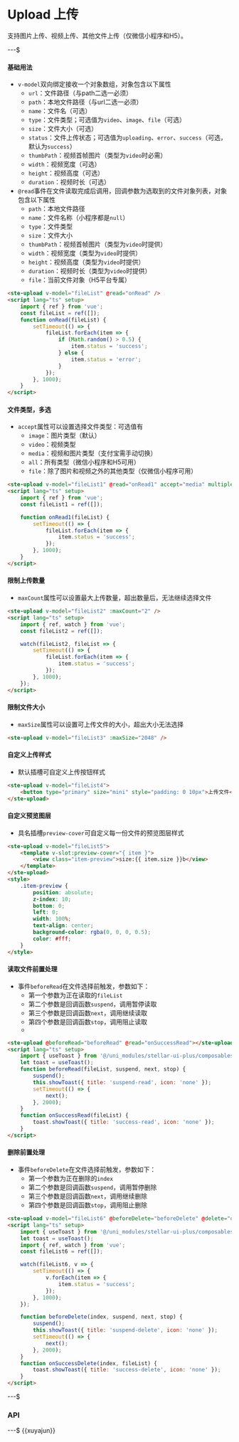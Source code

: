 # Upload 上传

支持图片上传、视频上传、其他文件上传（仅微信小程序和H5）。

---$

#### 基础用法

-   `v-model`双向绑定接收一个对象数组，对象包含以下属性
    -   `url`：文件路径（与path二选一必须）
    -   `path`：本地文件路径（与url二选一必须）
    -   `name`：文件名（可选）
    -   `type`：文件类型；可选值为`video`、`image`、`file`（可选）
    -   `size`：文件大小（可选）
    -   `status`：文件上传状态；可选值为`uploading`、`error`、`success`（可选，默认为`success`）
    -   `thumbPath`：视频首帧图片（类型为`video`时必需）
    -   `width`：视频宽度（可选）
    -   `height`：视频高度（可选）
    -   `duration`：视频时长（可选）
-   `@read`事件在文件读取完成后调用，回调参数为选取到的文件对象列表，对象包含以下属性
    -   `path`：本地文件路径
    -   `name`：文件名称（小程序都是`null`）
    -   `type`：文件类型
    -   `size`：文件大小
    -   `thumbPath`：视频首帧图片（类型为`video`时提供）
    -   `width`：视频宽度（类型为`video`时提供）
    -   `height`：视频高度（类型为`video`时提供）
    -   `duration`：视频时长（类型为`video`时提供）
    -   `file`：当前文件对象（H5平台专属）

```html
<ste-upload v-model="fileList" @read="onRead" />
<script lang="ts" setup>
    import { ref } from 'vue';
    const fileList = ref([]);
    function onRead(fileList) {
        setTimeout(() => {
            fileList.forEach(item => {
                if (Math.random() > 0.5) {
                    item.status = 'success';
                } else {
                    item.status = 'error';
                }
            });
        }, 1000);
    }
</script>
```

#### 文件类型，多选

-   `accept`属性可以设置选择文件类型：可选值有
    -   `image`：图片类型（默认）
    -   `video`：视频类型
    -   `media`：视频和图片类型（支付宝需手动切换）
    -   `all`：所有类型（微信小程序和H5可用）
    -   `file`：除了图片和视频之外的其他类型（仅微信小程序可用）

```html
<ste-upload v-model="fileList1" @read="onRead1" accept="media" multiple />
<script lang="ts" setup>
    import { ref } from 'vue';
    const fileList1 = ref([]);

    function onRead1(fileList) {
        setTimeout(() => {
            fileList.forEach(item => {
                item.status = 'success';
            });
        }, 1000);
    }
</script>
```

#### 限制上传数量

-   `maxCount`属性可以设置最大上传数量，超出数量后，无法继续选择文件

```html
<ste-upload v-model="fileList2" :maxCount="2" />
<script lang="ts" setup>
    import { ref, watch } from 'vue';
    const fileList2 = ref([]);

    watch(fileList2, fileList => {
        setTimeout(() => {
            fileList.forEach(item => {
                item.status = 'success';
            });
        }, 1000);
    });
</script>
```

#### 限制文件大小

-   `maxSize`属性可以设置可上传文件的大小，超出大小无法选择

```html
<ste-upload v-model="fileList3" :maxSize="2048" />
```

#### 自定义上传样式

-   默认插槽可自定义上传按钮样式

```html
<ste-upload v-model="fileList4">
    <button type="primary" size="mini" style="padding: 0 10px">上传文件</button>
</ste-upload>
```

#### 自定义预览图层

-   具名插槽`preview-cover`可自定义每一份文件的预览图层样式

```html
<ste-upload v-model="fileList5">
    <template v-slot:preview-cover="{ item }">
        <view class="item-preview">size:{{ item.size }}b</view>
    </template>
</ste-upload>
<style>
    .item-preview {
        position: absolute;
        z-index: 10;
        bottom: 0;
        left: 0;
        width: 100%;
        text-align: center;
        background-color: rgba(0, 0, 0, 0.5);
        color: #fff;
    }
</style>
```

#### 读取文件前置处理

-   事件`beforeRead`在文件选择前触发，参数如下：
    -   第一个参数为正在读取的`fileList`
    -   第二个参数是回调函数`suspend`，调用暂停读取
    -   第三个参数是回调函数`next`，调用继续读取
    -   第四个参数是回调函数`stop`，调用阻止读取
    -

```html
<ste-upload @beforeRead="beforeRead" @read="onSuccessRead"></ste-upload>
<script lang="ts" setup>
    import { useToast } from '@/uni_modules/stellar-ui-plus/composables';
    let toast = useToast();
    function beforeRead(fileList, suspend, next, stop) {
        suspend();
        this.showToast({ title: 'suspend-read', icon: 'none' });
        setTimeout(() => {
            next();
        }, 2000);
    }
    function onSuccessRead(fileList) {
        toast.showToast({ title: 'success-read', icon: 'none' });
    }
</script>
```

#### 删除前置处理

-   事件`beforeDelete`在文件选择前触发，参数如下：
    -   第一个参数为正在删除的`index`
    -   第二个参数是回调函数`suspend`，调用暂停删除
    -   第三个参数是回调函数`next`，调用继续删除
    -   第四个参数是回调函数`stop`，调用阻止删除

```html
<ste-upload v-model="fileList6" @beforeDelete="beforeDelete" @delete="onSuccessDelete"></ste-upload>
<script lang="ts" setup>
    import { useToast } from '@/uni_modules/stellar-ui-plus/composables';
    let toast = useToast();
    import { ref, watch } from 'vue';
    const fileList6 = ref([]);

    watch(fileList6, v => {
        setTimeout(() => {
            v.forEach(item => {
                item.status = 'success';
            });
        }, 1000);
    });

    function beforeDelete(index, suspend, next, stop) {
        suspend();
        this.showToast({ title: 'suspend-delete', icon: 'none' });
        setTimeout(() => {
            next();
        }, 2000);
    }
    function onSuccessDelete(index, fileList) {
        toast.showToast({ title: 'success-delete', icon: 'none' });
    }
</script>
```

---$

### API

<!-- props -->

---$
{{xuyajun}}
